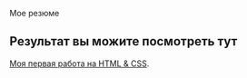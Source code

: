 Мое резюме 

## Результат вы можите посмотреть тут

[Моя первая работа на HTML & CSS](https://geralt9889.github.io/resume/).
